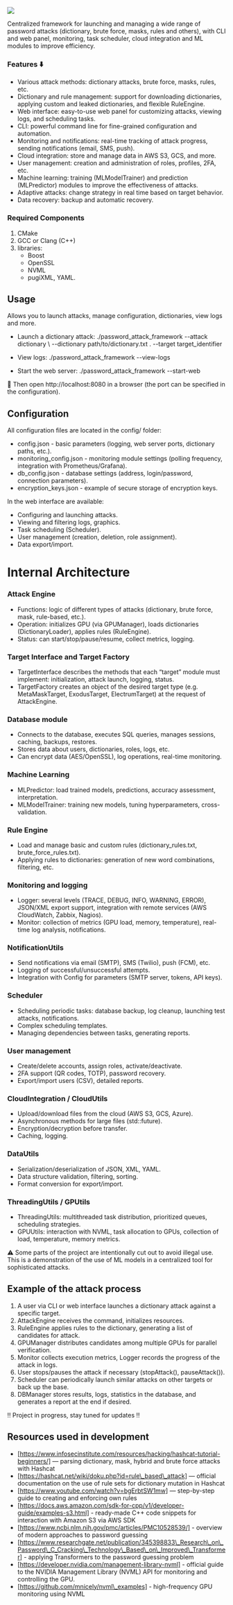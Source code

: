 ![](./reso/1_JKhDtrILrWho1U-TEOzmYA.png)

Сentralized framework for launching and managing a wide range of password attacks (dictionary, brute force, masks, rules and others), with CLI and web panel, monitoring, task scheduler, cloud integration and ML modules to improve efficiency.

### Features ⬇️
- Various attack methods: dictionary attacks, brute force, masks, rules, etc.
- Dictionary and rule management: support for downloading dictionaries, applying custom and leaked dictionaries, and flexible RuleEngine.
- Web interface: easy-to-use web panel for customizing attacks, viewing logs, and scheduling tasks.
- CLI: powerful command line for fine-grained configuration and automation.
- Monitoring and notifications: real-time tracking of attack progress, sending notifications (email, SMS, push).
- Cloud integration: store and manage data in AWS S3, GCS, and more.
- User management: creation and administration of roles, profiles, 2FA, etc.
- Machine learning: training (MLModelTrainer) and prediction (MLPredictor) modules to improve the effectiveness of attacks.
- Adaptive attacks: change strategy in real time based on target behavior.
- Data recovery: backup and automatic recovery.

### Required Components
1. CMake
2. GCC or Clang (C++) 
3. libraries:  
   - Boost  
   - OpenSSL 
   - NVML  
   - pugiXML, YAML.  
## Usage
Allows you to launch attacks, manage configuration, dictionaries, view logs and more.

- Launch a dictionary attack:  ./password_attack_framework --attack dictionary \ --dictionary path/to/dictionary.txt \. --target target_identifier
      
- View logs:  ./password_attack_framework --view-logs

- Start the web server:  ./password_attack_framework --start-web

 🛜 Then open http://localhost:8080 in a browser (the port can be specified in the configuration). 

## Configuration
All configuration files are located in the config/ folder:
- config.json - basic parameters (logging, web server ports, dictionary paths, etc.).  
- monitoring_config.json - monitoring module settings (polling frequency, integration with Prometheus/Grafana).  
- db_config.json - database settings (address, login/password, connection parameters).  
- encryption_keys.json - example of secure storage of encryption keys.


In the web interface are available:
- Configuring and launching attacks.  
- Viewing and filtering logs, graphics.  
- Task scheduling (Scheduler).  
- User management (creation, deletion, role assignment).  
- Data export/import.

# Internal Architecture

### Attack Engine
- Functions: logic of different types of attacks (dictionary, brute force, mask, rule-based, etc.).
- Operation: initializes GPU (via GPUManager), loads dictionaries (DictionaryLoader), applies rules (RuleEngine).
- Status: can start/stop/pause/resume, collect metrics, logging.

### Target Interface and Target Factory

- TargetInterface describes the methods that each “target” module must implement: initialization, attack launch, logging, status.
- TargetFactory creates an object of the desired target type (e.g. MetaMaskTarget, ExodusTarget, ElectrumTarget) at the request of AttackEngine.

### Database module

- Connects to the database, executes SQL queries, manages sessions, caching, backups, restores.
- Stores data about users, dictionaries, roles, logs, etc.
- Can encrypt data (AES/OpenSSL), log operations, real-time monitoring.

### Machine Learning

- MLPredictor: load trained models, predictions, accuracy assessment, interpretation.
- MLModelTrainer: training new models, tuning hyperparameters, cross-validation.

### Rule Engine

- Load and manage basic and custom rules (dictionary_rules.txt, brute_force_rules.txt).
- Applying rules to dictionaries: generation of new word combinations, filtering, etc.

### Monitoring and logging

- Logger: several levels (TRACE, DEBUG, INFO, WARNING, ERROR), JSON/XML export support, integration with remote services (AWS CloudWatch, Zabbix, Nagios).
- Monitor: collection of metrics (GPU load, memory, temperature), real-time log analysis, notifications.

### NotificationUtils

- Send notifications via email (SMTP), SMS (Twilio), push (FCM), etc.
- Logging of successful/unsuccessful attempts.
- Integration with Config for parameters (SMTP server, tokens, API keys).

### Scheduler

- Scheduling periodic tasks: database backup, log cleanup, launching test attacks, notifications.
- Complex scheduling templates.
- Managing dependencies between tasks, generating reports.


### User management

- Create/delete accounts, assign roles, activate/deactivate.
- 2FA support (QR codes, TOTP), password recovery.
- Export/import users (CSV), detailed reports.

### CloudIntegration / CloudUtils

- Upload/download files from the cloud (AWS S3, GCS, Azure).
- Asynchronous methods for large files (std::future).
- Encryption/decryption before transfer.
- Caching, logging.

### DataUtils

- Serialization/deserialization of JSON, XML, YAML.
- Data structure validation, filtering, sorting.
- Format conversion for export/import.

### ThreadingUtils / GPUtils

- ThreadingUtils: multithreaded task distribution, prioritized queues, scheduling strategies.
- GPUUtils: interaction with NVML, task allocation to GPUs, collection of load, temperature, memory metrics.

⚠️ Some parts of the project are intentionally cut out to avoid illegal use. This is a demonstration of the use of ML models in a centralized tool for sophisticated attacks.

## Example of the attack process

1. A user via CLI or web interface launches a dictionary attack against a specific target.
2. AttackEngine receives the command, initializes resources.
3. RuleEngine applies rules to the dictionary, generating a list of candidates for attack.
4. GPUManager distributes candidates among multiple GPUs for parallel verification.
5. Monitor collects execution metrics, Logger records the progress of the attack in logs.
6. User stops/pauses the attack if necessary (stopAttack(), pauseAttack()).
7. Scheduler can periodically launch similar attacks on other targets or back up the base.
8. DBManager stores results, logs, statistics in the database, and generates a report at the end if desired.

‼️ Project in progress, stay tuned for updates ‼️

## Resources used in development
* [https://www.infosecinstitute.com/resources/hacking/hashcat-tutorial-beginners/] — parsing dictionary, mask, hybrid and brute force attacks with Hashcat
* [https://hashcat.net/wiki/doku.php?id=rule\_based\_attack] — official documentation on the use of rule sets for dictionary mutation in Hashcat
* [https://www.youtube.com/watch?v=bgErbtSW1mw] — step-by-step guide to creating and enforcing own rules
* [https://docs.aws.amazon.com/sdk-for-cpp/v1/developer-guide/examples-s3.html] - ready-made C++ code snippets for interaction with Amazon S3 via AWS SDK
* [https://www.ncbi.nlm.nih.gov/pmc/articles/PMC10528539/] - overview of modern approaches to password guessing
* [https://www.researchgate.net/publication/345398833\_Research\_on\_Password\_C_Cracking\_Technology\_Based\_on\_Improved\_Transformer] - applying Transformers to the password guessing problem
*  [https://developer.nvidia.com/management-library-nvml] - official guide to the NVIDIA Management Library (NVML) API for monitoring and controlling the GPU.
* [https://github.com/mnicely/nvml\_examples] - high-frequency GPU monitoring using NVML

